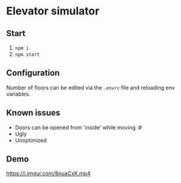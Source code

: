 # Elevator simulator

## Start
1. `npm i`
2. `npm start`

## Configuration
Number of floors can be edited via the `.envrc` file and reloading env variables.

## Known issues
- Doors can be opened from 'inside' while moving :#
- Ugly
- Unoptimized

## Demo
https://i.imgur.com/8nuaCxK.mp4

